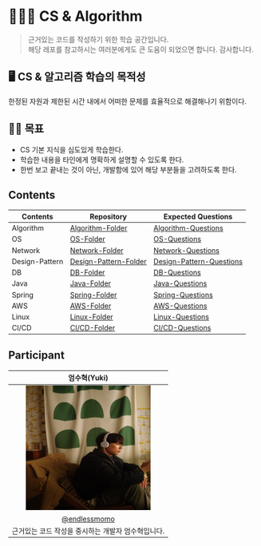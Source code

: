 # 🧑🏻‍💻 CS & Algorithm

> 근거있는 코드를 작성하기 위한 학습 공간입니다. <br>
> 해당 레포를 참고하시는 여러분에게도 큰 도움이 되었으면 합니다. 감사합니다.

## 🖥️ CS & 알고리즘 학습의 목적성

한정된 자원과 제한된 시간 내에서 어떠한 문제를 효율적으로 해결해나기 위함이다.

## 👊🏻 목표

- CS 기본 지식을 심도있게 학습한다.
- 학습한 내용을 타인에게 명확하게 설명할 수 있도록 한다.
- 한번 보고 끝내는 것이 아닌, 개발함에 있어 해당 부분들을 고려하도록 한다.

## Contents

| Contents       | Repository                | Expected Questions                                                                                |
|----------------|---------------------------|---------------------------------------------------------------------------------------------------|
| Algorithm      | [Algorithm-Folder](https://github.com/endlessmomo/CS-Algorithm/tree/main/Algorithm)      | [Algorithm-Questions](https://github.com/endlessmomo/CS-Algorithm/tree/main/Algorithm/Question)   |
| OS             | [OS-Folder](https://github.com/endlessmomo/CS-Algorithm/tree/main/OS)             | [OS-Questions](https://github.com/endlessmomo/CS-Algorithm/tree/main/OS/Question)                 |
| Network        | [Network-Folder](https://github.com/endlessmomo/CS-Algorithm/tree/main/Network)        | [Network-Questions](https://github.com/endlessmomo/CS-Algorithm/tree/main/Network/Question)       |
| Design-Pattern | [Design-Pattern-Folder](https://github.com/endlessmomo/CS-Algorithm/tree/main/Design) | [Design-Pattern-Questions](https://github.com/endlessmomo/CS-Algorithm/tree/main/Design/Question) |
| DB             | [DB-Folder](https://github.com/endlessmomo/CS-Algorithm/tree/main/DB)             | [DB-Questions](https://github.com/endlessmomo/CS-Algorithm/tree/main/DB/Question)                 |
| Java           | [Java-Folder](https://github.com/endlessmomo/CS-Algorithm/tree/main/Java)           | [Java-Questions](https://github.com/endlessmomo/CS-Algorithm/tree/main/Java/Question)             |
| Spring         | [Spring-Folder](https://github.com/endlessmomo/CS-Algorithm/tree/main/Spring)         | [Spring-Questions](https://github.com/endlessmomo/CS-Algorithm/tree/main/Spring/Question)         |
| AWS            | [AWS-Folder](https://github.com/endlessmomo/CS-Algorithm/tree/main/AWS)            | [AWS-Questions](https://github.com/endlessmomo/CS-Algorithm/tree/main/AWS/Question)               |
| Linux          | [Linux-Folder](https://github.com/endlessmomo/CS-Algorithm/tree/main/Linux)          | [Linux-Questions](https://github.com/endlessmomo/CS-Algorithm/tree/main/Linux/Question)           |
| CI/CD          | [CI/CD-Folder](https://github.com/endlessmomo/CS-Algorithm/tree/main/CI%26CD)          | [CI/CD-Questions](https://github.com/endlessmomo/CS-Algorithm/tree/main/CI%26CD/Question)         |

## Participant

|                         엄수혁(Yuki)                         |
|:---------------------------------------------------------:|
| <img src="./images/profile.JPG" width="250" height="250"> |
|      [@endlessmomo](https://github.com/endlessmomo)       |  
|                  근거있는 코드 작성을 중시하는 개발자 엄수혁입니다.                  |

